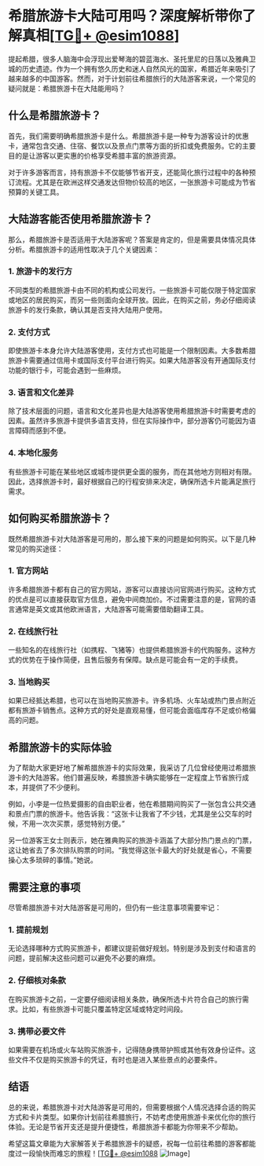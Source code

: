 # 希腊旅游卡大陆可用吗？深度解析带你了解真相[[TG💪+ @esim1088](https://t.me/s/esim1088)]

提起希腊，很多人脑海中会浮现出爱琴海的碧蓝海水、圣托里尼的日落以及雅典卫城的历史遗迹。作为一个拥有悠久历史和迷人自然风光的国家，希腊近年来吸引了越来越多的中国游客。然而，对于计划前往希腊旅行的大陆游客来说，一个常见的疑问就是：希腊旅游卡在大陆能用吗？

## 什么是希腊旅游卡？

首先，我们需要明确希腊旅游卡是什么。希腊旅游卡是一种专为游客设计的优惠卡，通常包含交通、住宿、餐饮以及景点门票等方面的折扣或免费服务。它的主要目的是让游客以更实惠的价格享受希腊丰富的旅游资源。

对于许多游客而言，持有旅游卡不仅能够节省开支，还能简化旅行过程中的各种预订流程。尤其是在欧洲这样交通发达但物价较高的地区，一张旅游卡可能成为节省预算的关键工具。

## 大陆游客能否使用希腊旅游卡？

那么，希腊旅游卡是否适用于大陆游客呢？答案是肯定的，但是需要具体情况具体分析。希腊旅游卡的适用性取决于几个关键因素：

### 1. **旅游卡的发行方**

不同类型的希腊旅游卡由不同的机构或公司发行。一些旅游卡可能仅限于特定国家或地区的居民购买，而另一些则面向全球开放。因此，在购买之前，务必仔细阅读旅游卡的发行条款，确认其是否支持大陆用户使用。

### 2. **支付方式**

即使旅游卡本身允许大陆游客使用，支付方式也可能是一个限制因素。大多数希腊旅游卡需要通过信用卡或国际支付平台进行购买。如果大陆游客没有开通国际支付功能的银行卡，可能会遇到一些麻烦。

### 3. **语言和文化差异**

除了技术层面的问题，语言和文化差异也是大陆游客使用希腊旅游卡时需要考虑的因素。虽然许多旅游卡提供多语言支持，但在实际操作中，部分游客仍可能因为语言障碍而感到不便。

### 4. **本地化服务**

有些旅游卡可能在某些地区或城市提供更全面的服务，而在其他地方则相对有限。因此，选择旅游卡时，最好根据自己的行程安排来决定，确保所选卡片能满足旅行需求。

## 如何购买希腊旅游卡？

既然希腊旅游卡对大陆游客是可用的，那么接下来的问题是如何购买。以下是几种常见的购买途径：

### 1. **官方网站**

许多希腊旅游卡都有自己的官方网站，游客可以直接访问官网进行购买。这种方式的优点是可以直接获取官方信息，避免中间商加价。不过需要注意的是，官网的语言通常是英文或其他欧洲语言，大陆游客可能需要借助翻译工具。

### 2. **在线旅行社**

一些知名的在线旅行社（如携程、飞猪等）也提供希腊旅游卡的代购服务。这种方式的优势在于操作简便，且售后服务有保障。缺点是可能会有一定的手续费。

### 3. **当地购买**

如果已经抵达希腊，也可以在当地购买旅游卡。许多机场、火车站或热门景点附近都有旅游卡销售点。这种方式的好处是直观易懂，但可能会面临库存不足或价格偏高的问题。

## 希腊旅游卡的实际体验

为了帮助大家更好地了解希腊旅游卡的实际效果，我采访了几位曾经使用过希腊旅游卡的大陆游客。他们普遍反映，希腊旅游卡确实能够在一定程度上节省旅行成本，并提供了不少便利。

例如，小李是一位热爱摄影的自由职业者，他在希腊期间购买了一张包含公共交通和景点门票的旅游卡。他告诉我：“这张卡让我省了不少钱，尤其是坐公交车的时候，不用一次次买票，感觉特别方便。”

另一位游客王女士则表示，她在雅典购买的旅游卡涵盖了大部分热门景点的门票，这让她省去了多次排队购票的时间。“我觉得这张卡最大的好处就是省心，不需要操心太多琐碎的事情。”她说。

## 需要注意的事项

尽管希腊旅游卡对大陆游客是可用的，但仍有一些注意事项需要牢记：

### 1. **提前规划**

无论选择哪种方式购买旅游卡，都建议提前做好规划。特别是涉及到支付和语言的问题，提前解决这些问题可以避免不必要的麻烦。

### 2. **仔细核对条款**

在购买旅游卡之前，一定要仔细阅读相关条款，确保所选卡片符合自己的旅行需求。比如，有些旅游卡可能只覆盖特定区域或特定时间段。

### 3. **携带必要文件**

如果需要在机场或火车站购买旅游卡，记得随身携带护照或其他有效身份证件。这些文件不仅是购买旅游卡的凭证，有时也是进入某些景点的必要条件。

## 结语

总的来说，希腊旅游卡对大陆游客是可用的，但需要根据个人情况选择合适的购买方式和卡片类型。如果你计划前往希腊旅行，不妨考虑使用旅游卡来优化你的旅行体验。无论是节省开支还是提升便捷性，希腊旅游卡都能为你带来不少帮助。

希望这篇文章能为大家解答关于希腊旅游卡的疑惑，祝每一位前往希腊的游客都能度过一段愉快而难忘的旅程！[[TG💪+ @esim1088](https://t.me/s/esim1088) ![Image](https://i.postimg.cc/4NQfJmqS/Snipaste-2025-05-13-00-14-12.png)]